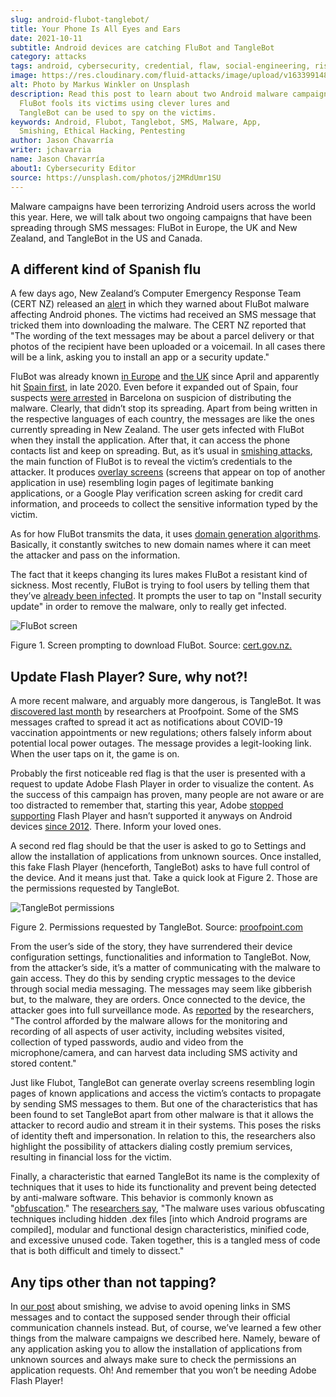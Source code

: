 ```yaml
---
slug: android-flubot-tanglebot/
title: Your Phone Is All Eyes and Ears
date: 2021-10-11
subtitle: Android devices are catching FluBot and TangleBot
category: attacks
tags: android, cybersecurity, credential, flaw, social-engineering, risk
image: https://res.cloudinary.com/fluid-attacks/image/upload/v1633991486/blog/android-flubot-tanglebot/cover_android.webp
alt: Photo by Markus Winkler on Unsplash
description: Read this post to learn about two Android malware campaigns.
  FluBot fools its victims using clever lures and
  TangleBot can be used to spy on the victims.
keywords: Android, Flubot, Tanglebot, SMS, Malware, App,
  Smishing, Ethical Hacking, Pentesting
author: Jason Chavarría
writer: jchavarria
name: Jason Chavarría
about1: Cybersecurity Editor
source: https://unsplash.com/photos/j2MRdUmr1SU
---
```


Malware campaigns have been terrorizing Android users across the world
this year. Here, we will talk about two ongoing campaigns that have been
spreading through SMS messages: FluBot in Europe, the UK and New
Zealand, and TangleBot in the US and Canada.

## A different kind of Spanish flu

A few days ago, New Zealand’s Computer Emergency Response Team (CERT NZ)
released an
[alert](https://www.cert.govt.nz/individuals/news-and-events/parcel-delivery-text-message-infecting-android-phones/)
in which they warned about FluBot malware affecting Android phones. The
victims had received an SMS message that tricked them into downloading
the malware. The CERT NZ reported that "The wording of the text messages
may be about a parcel delivery or that photos of the recipient have been
uploaded or a voicemail. In all cases there will be a link, asking you
to install an app or a security update."

FluBot was already known [in
Europe](https://www.proofpoint.com/us/blog/threat-insight/flubot-android-malware-spreading-rapidly-through-europe-may-hit-us-soon#)
and [the
UK](https://www.zdnet.com/article/this-password-stealing-android-malware-is-spreading-quickly-heres-watch-to-watch-out-for/)
since April and apparently hit [Spain
first](https://twitter.com/ThreatFabric/status/1346807894860300288), in
late 2020. Even before it expanded out of Spain, four suspects [were
arrested](https://therecord.media/flubot-malware-gang-arrested-in-barcelona/)
in Barcelona on suspicion of distributing the malware. Clearly, that
didn’t stop its spreading. Apart from being written in the respective
languages of each country, the messages are like the ones currently
spreading in New Zealand. The user gets infected with FluBot when they
install the application. After that, it can access the phone contacts
list and keep on spreading. But, as it’s usual in [smishing
attacks](../smishing/), the main function of FluBot is to reveal the
victim’s credentials to the attacker. It produces [overlay
screens](https://www.lifewire.com/what-is-screen-overlay-4176177)
(screens that appear on top of another application in use) resembling
login pages of legitimate banking applications, or a Google Play
verification screen asking for credit card information, and proceeds to
collect the sensitive information typed by the victim.

As for how FluBot transmits the data, it uses [domain generation
algorithms](https://blog.malwarebytes.com/security-world/2016/12/explained-domain-generating-algorithm/).
Basically, it constantly switches to new domain names where it can meet
the attacker and pass on the information.

The fact that it keeps changing its lures makes FluBot a resistant kind
of sickness. Most recently, FluBot is trying to fool users by telling
them that they’ve [already been
infected](https://threatpost.com/flubot-malware-targets-androids-with-fake-security-updates/175276/).
It prompts the user to tap on "Install security update" in order to
remove the malware, only to really get infected.

<div class="imgblock">

![FluBot screen](https://res.cloudinary.com/fluid-attacks/image/upload/v1633991393/blog/android-flubot-tanglebot/Android-Figure-1.webp)

<div class="title">

Figure 1. Screen prompting to download FluBot. Source: [cert.gov.nz.](https://www.cert.govt.nz/assets/Uploads/images/Flubot-install-page.png)

</div>

</div>

## Update Flash Player? Sure, why not?!

A more recent malware, and arguably more dangerous, is TangleBot. It was
[discovered last
month](https://www.cloudmark.com/en/blog/mobile/tanglebot-new-advanced-sms-malware-targets-mobile-users-across-us-and-canada-covid-19)
by researchers at Proofpoint. Some of the SMS messages crafted to spread
it act as notifications about COVID-19 vaccination appointments or new
regulations; others falsely inform about potential local power outages.
The message provides a legit-looking link. When the user taps on it, the
game is on.

Probably the first noticeable red flag is that the user is presented
with a request to update Adobe Flash Player in order to visualize the
content. As the success of this campaign has proven, many people are not
aware or are too distracted to remember that, starting this year, Adobe
[stopped
supporting](https://www.adobe.com/products/flashplayer/end-of-life.html)
Flash Player and hasn’t supported it anyways on Android devices
[since 2012](https://community.adobe.com/t5/flash-player-discussions/flash-player-for-android-phones/td-p/9954925).
There. Inform your loved ones.

A second red flag should be that the user is asked to go to Settings and
allow the installation of applications from unknown sources. Once
installed, this fake Flash Player (henceforth, TangleBot) asks to have
full control of the device. And it means just that. Take a quick look at
Figure 2. Those are the permissions requested by TangleBot.

<div class="imgblock">

![TangleBot permissions](https://res.cloudinary.com/fluid-attacks/image/upload/v1633991394/blog/android-flubot-tanglebot/Android-Figure-2.webp)

<div class="title">

Figure 2. Permissions requested by TangleBot. Source:
[proofpoint.com](https://www.proofpoint.com/sites/default/files/inline-images/image-20211001134835-14.png)

</div>

</div>

From the user’s side of the story, they have surrendered their device
configuration settings, functionalities and information to TangleBot.
Now, from the attacker’s side, it’s a matter of communicating with the
malware to gain access. They do this by sending cryptic messages to the
device through social media messaging. The messages may seem like
gibberish but, to the malware, they are orders. Once connected to the
device, the attacker goes into full surveillance mode. As
[reported](https://www.proofpoint.com/us/blog/threat-insight/mobile-malware-tanglebot-untangled)
by the researchers, "The control afforded by the malware allows for the
monitoring and recording of all aspects of user activity, including
websites visited, collection of typed passwords, audio and video from
the microphone/camera, and can harvest data including SMS activity and
stored content."

Just like Flubot, TangleBot can generate overlay screens resembling
login pages of known applications and access the victim’s contacts to
propagate by sending SMS messages to them. But one of the
characteristics that has been found to set TangleBot apart from other
malware is that it allows the attacker to record audio and stream it in
their systems. This poses the risks of identity theft and impersonation.
In relation to this, the researchers also highlight the possibility of
attackers dialing costly premium services, resulting in financial loss
for the victim.

Finally, a characteristic that earned TangleBot its name is the
complexity of techniques that it uses to hide its functionality and
prevent being detected by anti-malware software. This behavior is
commonly known as
"[obfuscation](https://www.zdnet.com/article/a-question-of-security-what-is-obfuscation-and-how-does-it-work/)."
The [researchers
say](https://www.proofpoint.com/us/blog/threat-insight/mobile-malware-tanglebot-untangled),
"The malware uses various obfuscating techniques including hidden .dex
files \[into which Android programs are compiled\], modular and
functional design characteristics, minified code, and excessive unused
code. Taken together, this is a tangled mess of code that is both
difficult and timely to dissect."

## Any tips other than not tapping?

In [our post](../blog/smishing/) about smishing, we advise to avoid
opening links in SMS messages and to contact the supposed sender through
their official communication channels instead. But, of course, we’ve
learned a few other things from the malware campaigns we described here.
Namely, beware of any application asking you to allow the installation
of applications from unknown sources and always make sure to check the
permissions an application requests. Oh\! And remember that you won’t be
needing Adobe Flash Player\!
